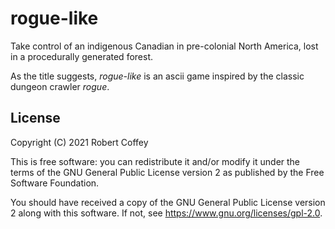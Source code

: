 # rogue-like

Take control of an indigenous Canadian in pre-colonial North America, lost in a
procedurally generated forest.

As the title suggests, *rogue-like* is an ascii game inspired by the classic
dungeon crawler *rogue*.

## License

Copyright (C) 2021 Robert Coffey

This is free software: you can redistribute it and/or modify it under the terms
of the GNU General Public License version 2 as published by the Free Software
Foundation.

You should have received a copy of the GNU General Public License version 2
along with this software. If not, see <https://www.gnu.org/licenses/gpl-2.0>.
